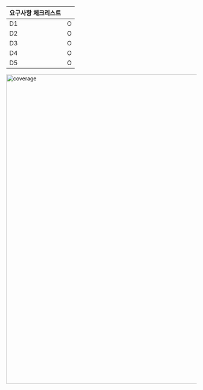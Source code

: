 |요구사항 체크리스트| |
|------|---|
|D1|O|
|D2|O|
|D3|O|
|D4|O|
|D5|O|
<img width="1176" height="820" alt="coverage" src="https://github.com/user-attachments/assets/a0ea1ac4-07b0-46b9-98fc-4aeb4f272cea" />
